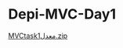 # Depi-MVC-Day1

[MVCtask1معدل.zip](https://github.com/user-attachments/files/18722551/MVCtask1.zip)
